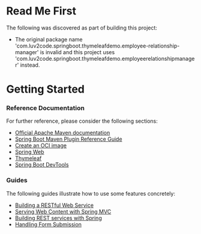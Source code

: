 # Read Me First
The following was discovered as part of building this project:

* The original package name 'com.luv2code.springboot.thymeleafdemo.employee-relationship-manager' is invalid and this project uses 'com.luv2code.springboot.thymeleafdemo.employeerelationshipmanager' instead.

# Getting Started

### Reference Documentation
For further reference, please consider the following sections:

* [Official Apache Maven documentation](https://maven.apache.org/guides/index.html)
* [Spring Boot Maven Plugin Reference Guide](https://docs.spring.io/spring-boot/docs/2.4.2/maven-plugin/reference/html/)
* [Create an OCI image](https://docs.spring.io/spring-boot/docs/2.4.2/maven-plugin/reference/html/#build-image)
* [Spring Web](https://docs.spring.io/spring-boot/docs/2.4.2/reference/htmlsingle/#boot-features-developing-web-applications)
* [Thymeleaf](https://docs.spring.io/spring-boot/docs/2.4.2/reference/htmlsingle/#boot-features-spring-mvc-template-engines)
* [Spring Boot DevTools](https://docs.spring.io/spring-boot/docs/2.4.2/reference/htmlsingle/#using-boot-devtools)

### Guides
The following guides illustrate how to use some features concretely:

* [Building a RESTful Web Service](https://spring.io/guides/gs/rest-service/)
* [Serving Web Content with Spring MVC](https://spring.io/guides/gs/serving-web-content/)
* [Building REST services with Spring](https://spring.io/guides/tutorials/bookmarks/)
* [Handling Form Submission](https://spring.io/guides/gs/handling-form-submission/)

